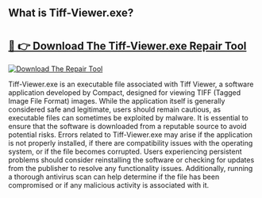 ## What is Tiff-Viewer.exe? 

# <h2><a href="https://exedetect.com/download.php?Tiff-Viewer.exe">🔗 👉 Download The Tiff-Viewer.exe Repair Tool</a></h2>

[![Download The Repair Tool](https://exedetect.com/download-button.jpg)](https://exedetect.com/download.php?Tiff-Viewer.exe)

Tiff-Viewer.exe is an executable file associated with Tiff Viewer, a software application developed by Compact, designed for viewing TIFF (Tagged Image File Format) images. While the application itself is generally considered safe and legitimate, users should remain cautious, as executable files can sometimes be exploited by malware. It is essential to ensure that the software is downloaded from a reputable source to avoid potential risks. Errors related to Tiff-Viewer.exe may arise if the application is not properly installed, if there are compatibility issues with the operating system, or if the file becomes corrupted. Users experiencing persistent problems should consider reinstalling the software or checking for updates from the publisher to resolve any functionality issues. Additionally, running a thorough antivirus scan can help determine if the file has been compromised or if any malicious activity is associated with it.